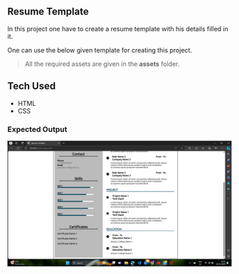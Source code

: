 ## Resume Template

In this project one have to create a resume template with his details filled in it.

One can use the below given template for creating this project.

> All the required assets are given in the **assets** folder.

## Tech Used

- HTML
- CSS

### Expected Output

![output image](./output/resumeTemplateOutput1.png)
